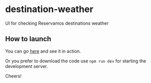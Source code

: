 # destination-weather
UI for checking Reservamos destinations weather

## How to launch
You can go [here](https://destination-weather.vercel.app/) and see it in action.

Or you prefer to download the code use ``npm run dev`` for starting the development server.

Cheers!
